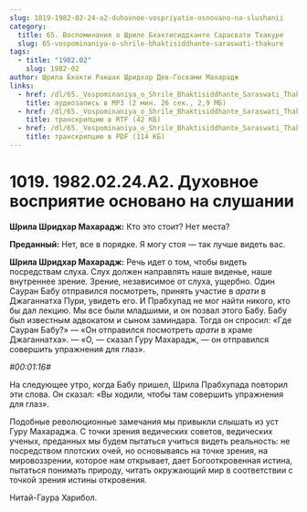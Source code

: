 ```yaml
---
slug: 1019-1982-02-24-a2-duhovnoe-vospriyatie-osnovano-na-slushanii
category:
  title: 65. Воспоминания о Шриле Бхактисиддханте Сарасвати Тхакуре
  slug: 65-vospominaniya-o-shrile-bhaktisiddhante-saraswati-thakure
tags:
  - title: "1982.02"
    slug: 1982-02
author: Шрила Бхакти Ракшак Шридхар Дев-Госвами Махарадж
links:
  - href: /dl/65._Vospominaniya_o_Shrile_Bhaktisiddhante_Saraswati_Thakure/1019_1982.02.24.A2_SridharMj_Duhovnoe_vosprijatie_osnovano_na_slushanii.mp3
    title: аудиозапись в MP3 (2 мин. 26 сек., 2,9 МБ)
  - href: /dl/65._Vospominaniya_o_Shrile_Bhaktisiddhante_Saraswati_Thakure/1019_1982.02.24.A2_SridharMj_Duhovnoe_vosprijatie_osnovano_na_slushanii.rtf
    title: транскрипцию в RTF (42 КБ)
  - href: /dl/65._Vospominaniya_o_Shrile_Bhaktisiddhante_Saraswati_Thakure/1019_1982.02.24.A2_SridharMj_Duhovnoe_vosprijatie_osnovano_na_slushanii.pdf
    title: транскрипцию в PDF (114 КБ)
---
```


# 1019. 1982.02.24.A2. Духовное восприятие основано на слушании

**Шрила Шридхар Махарадж:** Кто это стоит? Нет места?

**Преданный:** Нет, все в порядке. Я могу стоя — так лучше видеть вас.

**Шрила Шридхар Махарадж:** Речь идет о том, чтобы видеть посредствам слуха. Слух должен направлять наше виденье, наше внутреннее зрение. Зрение, независимое от слуха, ущербно. Один Сауран Бабу отправился посмотреть, принять участие в *арати* в Джаганнатха Пури, увидеть его. И Прабхупад не мог найти никого, кто бы дал лекцию. Мы все были младшими, и он позвал этого Бабу. Бабу был известным адвокатом и сыном заминдара. Тогда он спросил: «Где Сауран Бабу?» — «Он отправился посмотреть *арати* в храме Джаганнатха». — «О, — сказал Гуру Махарадж, — он отправился совершить упражнения для глаз».

*#00:01:16#*

На следующее утро, когда Бабу пришел, Шрила Прабхупада повторил эти слова. Он сказал: «Вы ходили, чтобы там совершить упражнения для глаз».

Подобные революционные замечания мы привыкли слышать из уст Гуру Махараджа. С точки зрения ведических советов, ведических ученых, преданных мы будем пытаться учиться видеть реальность: не посредством плотских очей, но основываясь на точке зрения, на мировоззрении, которое нам открывает, дает Богооткровенная истина, пытаться понимать природу, читать окружающий мир в соответствии с точкой зрения истины откровения.

Нитай-Гаура Харибол.

